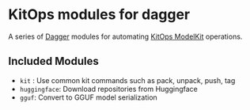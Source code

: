 # KitOps modules for dagger

A series of [Dagger](https://dagger.io/) modules for automating [KitOps ModelKit](https://github.com/jozu-ai/kitops) operations.

## Included Modules

- `kit` : Use common kit commands such as pack, unpack, push, tag
- `huggingface`: Download repositories from Huggingface
- `gguf`: Convert to GGUF model serialization
